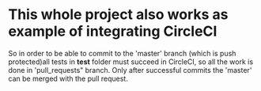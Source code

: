 # This whole project also works as example of integrating CircleCI
So in order to be able to commit to the 'master' branch (which is push protected)all tests in __test__ folder must succeed in CircleCI, so all the work is done in 'pull_requests" branch. Only after successful commits the 'master' can be merged with the pull request.
